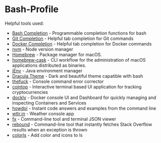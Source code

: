 # Bash-Profile

Helpful tools used:
- [Bash Completion](https://github.com/scop/bash-completion) - Programmable completion functions for bash
- [Git Completion](https://github.com/git/git/blob/master/contrib/completion/git-completion.bash) - Helpful tab completion for Git commands
- [Docker Completion](https://github.com/Bash-it/bash-it/blob/master/completion/available/docker.completion.bash) - Helpful tab completion for Docker commands
- [nvm](https://github.com/nvm-sh/nvm) - Node version manager
- [Homebrew](https://brew.sh/) - Package manager for macOS.
- [homebrew-cask](https://github.com/Homebrew/homebrew-cask) - CLI workflow for the administration of macOS applications distributed as binaries.
- [jEnv](https://github.com/jenv/jenv) - Java environment manager
- [Dracula Theme](https://draculatheme.com/terminal/) - Dark and beautiful theme capatible with bash
- [thefuck](https://github.com/nvbn/thefuck) - Console command error corrector
- [cointop](https://github.com/miguelmota/cointop) - Interactive terminal based UI application for tracking cryptocurrencies
- [dockly](https://github.com/lirantal/dockly) - Docker console UI and Dashboard for quickly managing and inspecting Containers and Services
- [howdoi](https://github.com/gleitz/howdoi) - Instant code answers and examples from the command line
- [wttr.in](https://github.com/chubin/wttr.in) - Weather console app
- [fx](https://github.com/antonmedv/fx) - Command-line tool and terminal JSON viewer
- [rebound](https://github.com/shobrook/rebound) - Command-line tool that instantly fetches Stack Overflow results when an exception is thrown
- [colorls](https://github.com/athityakumar/colorls) - Add color and icons to ls
